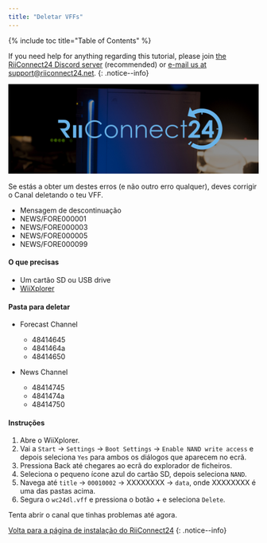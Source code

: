 ```yaml
---
title: "Deletar VFFs"
---
```


{% include toc title="Table of Contents" %}

If you need help for anything regarding this tutorial, please join [the RiiConnect24 Discord server](https://discord.gg/rc24) (recommended) or [e-mail us at support@riiconnect24.net](mailto:support@riiconnect24.net).
{: .notice--info}

![RiiConnect24 Logo](/images/WiiRC24Logo.jpg)

Se estás a obter um destes erros (e não outro erro qualquer), deves corrigir o Canal deletando o teu VFF.

+ Mensagem de descontinuação
+ NEWS/FORE000001
+ NEWS/FORE000003
+ NEWS/FORE000005
+ NEWS/FORE000099

#### O que precisas
* Um cartão SD ou USB drive
* [WiiXplorer](https://sourceforge.net/projects/wiixplorer/files/latest/download)

#### Pasta para deletar

+ Forecast Channel
  + 48414645
  + 4841464a
  + 48414650

+ News Channel
  + 48414745
  + 4841474a
  + 48414750

#### Instruções

1. Abre o WiiXplorer.
2. Vai a `Start` -> `Settings` -> `Boot Settings` -> `Enable NAND write access` e depois seleciona `Yes` para ambos os diálogos que aparecem no ecrã.
3. Pressiona Back até chegares ao ecrã do explorador de ficheiros.
4. Seleciona o pequeno ícone azul do cartão SD, depois seleciona `NAND`.
5. Navega até `title` -> `00010002` -> XXXXXXXX -> `data`, onde XXXXXXXX é uma das pastas acima.
6. Segura o `wc24dl.vff` e pressiona o botão + e seleciona `Delete`.

Tenta abrir o canal que tinhas problemas até agora.

[Volta para a página de instalação do RiiConnect24](riiconnect24)
{: .notice--info}
